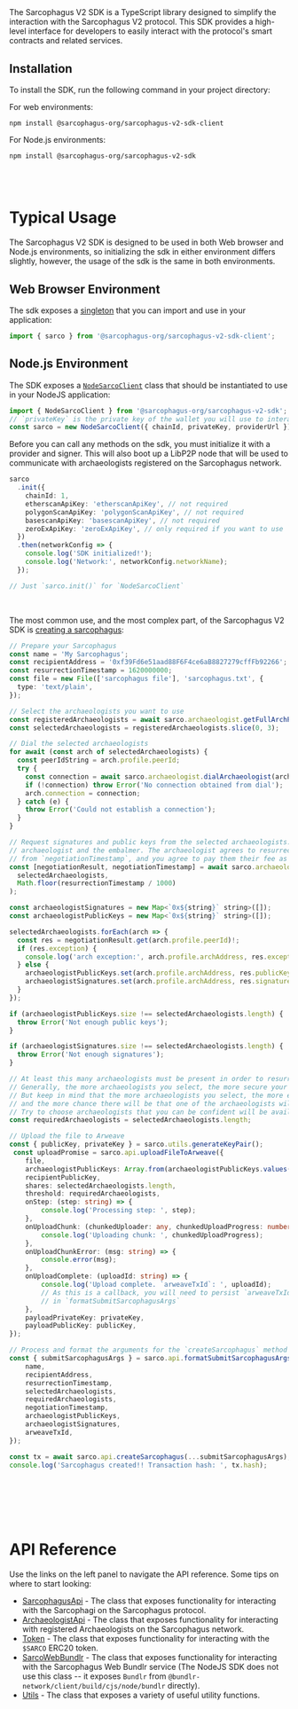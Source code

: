 ##

The Sarcophagus V2 SDK is a TypeScript library designed to simplify the interaction with the Sarcophagus V2 protocol. This SDK provides a high-level interface for developers to easily interact with the protocol's smart contracts and related services.

## Installation

To install the SDK, run the following command in your project directory:

For web environments:

```
npm install @sarcophagus-org/sarcophagus-v2-sdk-client
```

For Node.js environments:

```
npm install @sarcophagus-org/sarcophagus-v2-sdk
```

<br>
<br>

# Typical Usage

The Sarcophagus V2 SDK is designed to be used in both Web browser and Node.js environments, so initializing the sdk in either
environment differs slightly, however, the usage of the sdk is the same in both environments.

## Web Browser Environment

The sdk exposes a [singleton](./variables/sarco.html) that you can import and use in your application:

```typescript
import { sarco } from '@sarcophagus-org/sarcophagus-v2-sdk-client';
```

## Node.js Environment

The SDK exposes a [`NodeSarcoClient`](./classes/NodeSarcoClient.html) class that should be instantiated to use in your NodeJS application:

```typescript
import { NodeSarcoClient } from '@sarcophagus-org/sarcophagus-v2-sdk';
// `privateKey` is the private key of the wallet you will use to interact with the Sarcophagus protocol
const sarco = new NodeSarcoClient({ chainId, privateKey, providerUrl });
```

Before you can call any methods on the sdk, you must initialize it with a provider and signer.
This will also boot up a LibP2P node that will be used to communicate with archaeologists registered on the Sarcophagus network.

```typescript
sarco
  .init({
    chainId: 1,
    etherscanApiKey: 'etherscanApiKey', // not required
    polygonScanApiKey: 'polygonScanApiKey', // not required
    basescanApiKey: 'basescanApiKey', // not required
    zeroExApiKey: 'zeroExApiKey', // only required if you want to use `swapEthForSarco` or `getSarcoQuote`
  })
  .then(networkConfig => {
    console.log('SDK initialized!');
    console.log('Network:', networkConfig.networkName);
  });

// Just `sarco.init()` for `NodeSarcoClient`
```

<br>

The most common use, and the most complex part, of the Sarcophagus V2 SDK is [creating a sarcophagus](./classes/SarcophagusApi.html#createSarcophagus):

```typescript
// Prepare your Sarcophagus
const name = 'My Sarcophagus';
const recipientAddress = '0xf39Fd6e51aad88F6F4ce6aB8827279cffFb92266';
const resurrectionTimestamp = 1620000000;
const file = new File(['sarcophagus file'], 'sarcophagus.txt', {
  type: 'text/plain',
});

// Select the archaeologists you want to use
const registeredArchaeologists = await sarco.archaeologist.getFullArchProfiles();
const selectedArchaeologists = registeredArchaeologists.slice(0, 3);

// Dial the selected archaeologists
for await (const arch of selectedArchaeologists) {
  const peerIdString = arch.profile.peerId;
  try {
    const connection = await sarco.archaeologist.dialArchaeologist(arch);
    if (!connection) throw Error('No connection obtained from dial');
    arch.connection = connection;
  } catch (e) {
    throw Error('Could not establish a connection');
  }
}

// Request signatures and public keys from the selected archaeologists. This effectively establishes an agreement between each
// archaeologist and the embalmer. The archaeologist agrees to resurrect the sarcophagus at the specified time
// from `negotiationTimestamp`, and you agree to pay them their fee as specified in their profile.
const [negotiationResult, negotiationTimestamp] = await sarco.archaeologist.initiateSarcophagusNegotiation(
  selectedArchaeologists,
  Math.floor(resurrectionTimestamp / 1000)
);

const archaeologistSignatures = new Map<`0x${string}` string>([]);
const archaeologistPublicKeys = new Map<`0x${string}` string>([]);

selectedArchaeologists.forEach(arch => {
  const res = negotiationResult.get(arch.profile.peerId)!;
  if (res.exception) {
    console.log('arch exception:', arch.profile.archAddress, res.exception);
  } else {
    archaeologistPublicKeys.set(arch.profile.archAddress, res.publicKey!);
    archaeologistSignatures.set(arch.profile.archAddress, res.signature!);
  }
});

if (archaeologistPublicKeys.size !== selectedArchaeologists.length) {
  throw Error('Not enough public keys');
}

if (archaeologistSignatures.size !== selectedArchaeologists.length) {
  throw Error('Not enough signatures');
}

// At least this many archaeologists must be present in order to resurrect the sarcophagus.
// Generally, the more archaeologists you select, the more secure your sarcophagus will be.
// But keep in mind that the more archaeologists you select, the more expensive it will be to resurrect the sarcophagus,
// and the more chance there will be that one of the archaeologists will be unavailable to resurrect the sarcophagus.
// Try to choose archaeologists that you can be confident will be available at the time of resurrection.
const requiredArchaeologists = selectedArchaeologists.length;

// Upload the file to Arweave
const { publicKey, privateKey } = sarco.utils.generateKeyPair();
 const uploadPromise = sarco.api.uploadFileToArweave({
    file,
    archaeologistPublicKeys: Array.from(archaeologistPublicKeys.values()),
    recipientPublicKey,
    shares: selectedArchaeologists.length,
    threshold: requiredArchaeologists,
    onStep: (step: string) => {
        console.log('Processing step: ', step);
    },
    onUploadChunk: (chunkedUploader: any, chunkedUploadProgress: number) => {
        console.log('Uploading chunk: ', chunkedUploadProgress);
    },
    onUploadChunkError: (msg: string) => {
        console.error(msg);
    },
    onUploadComplete: (uploadId: string) => {
        console.log('Upload complete. `arweaveTxId`: ', uploadId);
        // As this is a callback, you will need to persist `arweaveTxId` somewhere so that you can use it later
        // in `formatSubmitSarcophagusArgs`
    },
    payloadPrivateKey: privateKey,
    payloadPublicKey: publicKey,
});

// Process and format the arguments for the `createSarcophagus` method
const { submitSarcophagusArgs } = sarco.api.formatSubmitSarcophagusArgs({
    name,
    recipientAddress,
    resurrectionTimestamp,
    selectedArchaeologists,
    requiredArchaeologists,
    negotiationTimestamp,
    archaeologistPublicKeys,
    archaeologistSignatures,
    arweaveTxId,
});

const tx = await sarco.api.createSarcophagus(...submitSarcophagusArgs);
console.log('Sarcophagus created!! Transaction hash: ', tx.hash);
```

## <br>

<br>

# API Reference

Use the links on the left panel to navigate the API reference.
Some tips on where to start looking:

- [SarcophagusApi](./classes/SarcophagusApi.html) - The class that exposes functionality for interacting with the Sarcophagi on the Sarcophagus protocol.
- [ArchaeologistApi](./classes/ArchaeologistApi.html) - The class that exposes functionality for interacting with registered Archaeologists on the Sarcophagus network.
- [Token](./classes/Token.html) - The class that exposes functionality for interacting with the `$SARCO` ERC20 token.
- [SarcoWebBundlr](./classes/SarcoWebBundlr.html) - The class that exposes functionality for interacting with the Sarcophagus Web Bundlr service
  (The NodeJS SDK does not use this class -- it exposes `Bundlr` from `@bundlr-network/client/build/cjs/node/bundlr` directly).
- [Utils](./classes/Utils.html) - The class that exposes a variety of useful utility functions.
